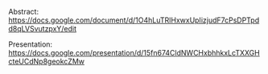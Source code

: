 Abstract: https://docs.google.com/document/d/1O4hLuTRlHxwxUpIizjudF7cPsDPTpdd8qLVSvutzpxY/edit

Presentation: https://docs.google.com/presentation/d/15fn674CldNWCHxbhhkxLcTXXGHcteUCdNp8geokcZMw
